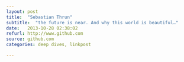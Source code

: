 ```yaml
---
layout: post
title:  "Sebastian Thrun"
subtitle:  "the future is near. And why this world is beautiful…"
date:   2013-10-28 02:38:02
refurl: http://www.github.com
source: github.com
categories: deep dives, linkpost

---
```

